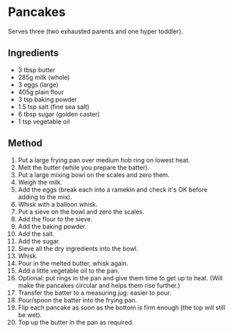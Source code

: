 # Pancakes

Serves three (two exhausted parents and one hyper toddler).

## Ingredients

* 3 tbsp butter
* 285g milk (whole)
* 3 eggs (large)
* 405g plain flour
* 3 tsp baking powder
* 1.5 tsp salt (fine sea salt)
* 6 tbsp sugar (golden caster)
* 1 tsp vegetable oil

## Method

1. Put a large frying pan over medium hob ring on lowest heat.
1. Melt the butter (while you prepare the batter).
1. Put a large mixing bowl on the scales and zero them.
1. Weigh the milk.
1. Add the eggs (break each into a ramekin and check it's OK before adding to the mix).
1. Whisk with a balloon whisk.
1. Put a sieve on the bowl and zero the scales.
1. Add the flour to the sieve.
1. Add the baking powder.
1. Add the salt.
1. Add the sugar.
1. Sieve all the dry ingredients into the bowl.
1. Whisk.
1. Pour in the melted butter, whisk again.
1. Add a little vegetable oil to the pan.
1. Optional: put rings in the pan and give them time to get up to heat. (Will make the pancakes circular and helps them rise further.)
1. Transfer the batter to a measuring jug: easier to pour.
1. Pour/spoon the batter into the frying pan.
1. Flip each pancake as soon as the bottom is firm enough (the top will still be wet).
1. Top up the butter in the pan as required.
